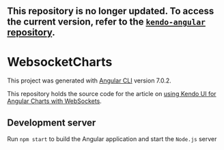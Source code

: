 ##  This repository is no longer updated. To access the current version, refer to the [`kendo-angular` repository](https://github.com/telerik/kendo-angular/tree/master/examples/projects/chart-websockets).

# WebsocketCharts

This project was generated with [Angular CLI](https://github.com/angular/angular-cli) version 7.0.2.

This repository holds the source code for the article on [using Kendo UI for Angular Charts with WebSockets](https://www.telerik.com/kendo-angular-ui/components/charts/how-to/bind-to-websockets/).

## Development server

Run `npm start` to build the Angular application and start the `Node.js` server
